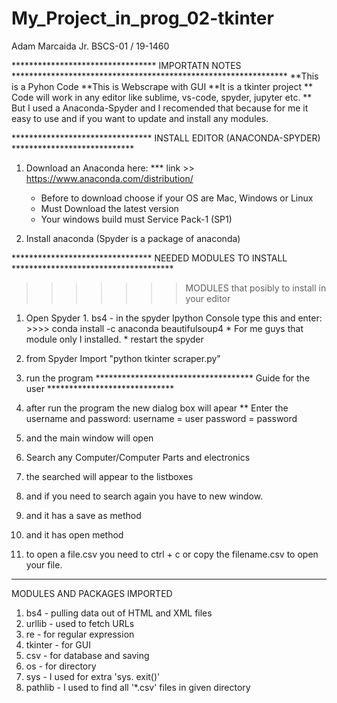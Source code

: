 # My_Project_in_prog_02-tkinter
Adam Marcaida Jr. BSCS-01 / 19-1460

*********************************     IMPORTATN NOTES     ***************************************************************
**This is a Pyhon Code 
**This is Webscrape with GUI
**It is a tkinter project
** Code will work in any editor like sublime, vs-code, spyder, jupyter etc.
** But I used a Anaconda-Spyder and I recomended that because for me it easy to use and if you want to update and install any modules.

********************************      INSTALL EDITOR (ANACONDA-SPYDER)    ****************************

1. Download an Anaconda here:
    *** link >> https://www.anaconda.com/distribution/
    * Before to download choose if your OS are Mac, Windows or Linux
    * Must Download the latest version
    * Your windows build must Service Pack-1 (SP1)
    
2. Install anaconda (Spyder is a package of anaconda)


********************************    NEEDED MODULES TO INSTALL     *************************************
>>>>>>> MODULES that posibly to install in your editor
1. Open Spyder
          1. bs4 - in the spyder Ipython Console type this and enter: >>>> conda install -c anaconda beautifulsoup4
          * For me guys that module only I installed.
          * restart the spyder
2.  from Spyder Import "python tkinter scraper.py"
3. run the program
************************************   Guide for the user   *****************************

1. after run the program the new dialog box will apear 
  ** Enter the username and password:
      username = user
      password = password
      
2. and the main window will open
3. Search any Computer/Computer Parts and electronics
4. the searched will appear to the listboxes
5. and if you need to search again you have to new window.
6. and it has a save as method
7. and it has open method
8. to open a file.csv you need to ctrl + c or copy the filename.csv to open your file.
******************************************************************************************************************


MODULES AND PACKAGES IMPORTED
1. bs4 - pulling data out of HTML and XML files
2. urllib -  used to fetch URLs
3. re -  for regular expression
4. tkinter - for GUI
5. csv -  for database and saving
6. os -  for directory
7. sys - I used for extra 'sys. exit()'
8. pathlib - I used to find all '*.csv' files in given directory
